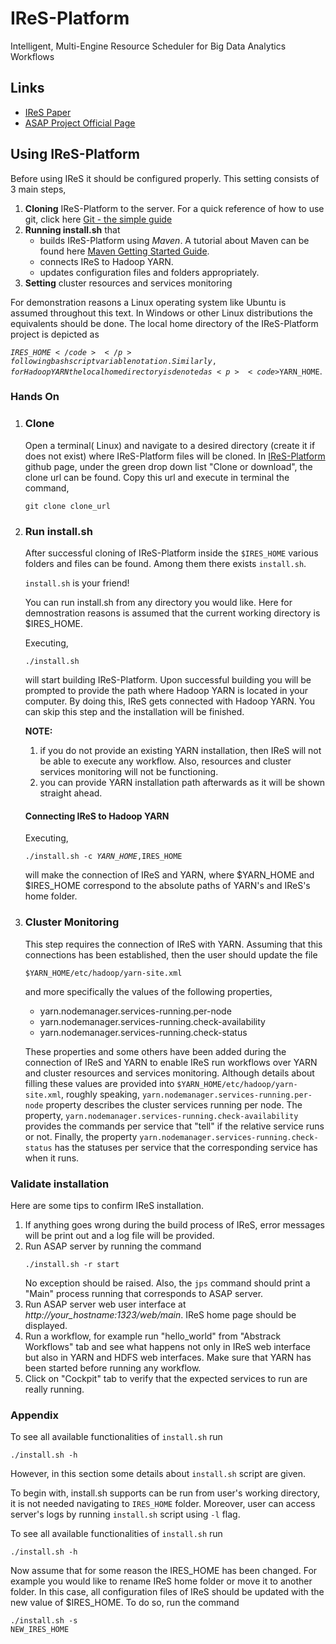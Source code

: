 # IReS-Platform
Intelligent, Multi-Engine Resource Scheduler for Big
Data Analytics Workflows

<h2>Links</h2>
<ul>
<li><a href="http://www.cslab.ntua.gr/~dtsouma/index_files/modde764.pdf">IReS Paper</a> </li>
<li><a href="http://www.asap-fp7.eu/">ASAP Project Official Page</a></li>
</ul>

<h2>Using IReS-Platform</h2>

Before using IReS it should be configured properly. This setting consists of 3 main steps,
<ol>
<li><b>Cloning</b> IReS-Platform to the server. For a quick reference of how to use git, click here <a href="https://rogerdudler.github.io/git-guide/" target="_blank">Git - the simple guide</a>
<li><b>Running install.sh</b> that 
	<ul>
	<li>builds IReS-Platform using <i>Maven</i>. A tutorial about Maven can be found here <a href="https://maven.apache.org/guides/getting-started/" target="_blank">Maven Getting Started Guide</a>.</li>
	<li>connects IReS to Hadoop YARN.</li>
	<li>updates configuration files and folders appropriately.</li>
	</ul>
<li><b>Setting</b> cluster resources and services monitoring</li>
</ol>

For demonstration reasons a Linux operating system like Ubuntu is assumed throughout this text. In Windows or other Linux distributions the equivalents should be done. The local home directory of the IReS-Platform project is depicted as <p><code>$IRES\_HOME</code></p> following bash script variable notation. Similarly, for Hadoop YARN the local home directory is denoted as <p><code>$YARN\_HOME</code>.</p>

<h3>Hands On</h3>

<ol>
<li>
<h3>Clone</h3>
Open a terminal( Linux) and navigate to a desired directory (create it if does not exist) where IReS-Platform files will be cloned. In <a href="https://github.com/project-asap/IReS-Platform" target="_blank">IReS-Platform</a> github page, under the green drop down list "Clone or download", the clone url can be found. Copy this url and execute in terminal the command, <p><code>git clone clone_url</code></p>
</li>
<li>
<h3>Run install.sh</h3>

After successful cloning of IReS-Platform inside the <code>$IRES_HOME</code> various folders and files can be found. Among them there exists <code>install.sh</code>. <p><code>install.sh</code> <bold>is your friend!</bold></p> You can run install.sh from any directory you would like. Here for demnostration reasons is assumed that the current working directory is $IRES_HOME.

Executing, <p><code>./install.sh</code></p> will start building IReS-Platform. Upon successful building you will be prompted to provide the path where Hadoop YARN is located in your computer. By doing this, IReS gets connected with Hadoop YARN. You can skip this step and the installation will be finished.

<b>NOTE:</b>
<ol>
<li>if you do not provide an existing YARN installation, then IReS will not be able to execute any workflow. Also, resources and cluster services monitoring will not be functioning.</li>
<li>you can provide YARN installation path afterwards as it will be shown straight ahead.</li>
</ol>

<h4>Connecting IReS to Hadoop YARN</h4>

Executing, <p><code>./install.sh -c $YARN\_HOME,$IRES\_HOME</code></p> will make the connection of IReS and YARN, where $YARN\_HOME and $IRES_HOME correspond to the absolute paths of YARN's and IReS's home folder.
</li>
<li>
<h3>Cluster Monitoring</h3>

This step requires the connection of IReS with YARN. Assuming that this connections has been established, then the user should update the file <p><code>$YARN_HOME/etc/hadoop/yarn-site.xml</code></p> and more specifically the values of the following properties,
<ul>
<li>yarn.nodemanager.services-running.per-node</li>
<li>yarn.nodemanager.services-running.check-availability</li>
<li>yarn.nodemanager.services-running.check-status</li>
</ul>

These properties and some others have been added during the connection of IReS and YARN to enable IReS run workflows over YARN and cluster resources and services monitoring. Although details about filling these values are provided into <code>$YARN_HOME/etc/hadoop/yarn-site.xml</code>, roughly speaking, <code>yarn.nodemanager.services-running.per-node</code> property describes the cluster services running per node. The property, <code>yarn.nodemanager.services-running.check-availability</code> provides the commands per service that "tell" if the relative service runs or not. Finally, the property <code>yarn.nodemanager.services-running.check-status</code> has the statuses per service that the corresponding service has when it runs.
</li>
</ol>

<h3>Validate installation</h3>

Here are some tips to confirm IReS installation.
<ol>
<li>If anything goes wrong during the build process of IReS, error messages will be print out and a log file will be provided.</li>
<li>Run ASAP server by running the command <p><code>./install.sh -r start</p></code>No exception should be raised. Also, the <code>jps</code> command should print a "Main" process running that corresponds to ASAP server.</li>
<li>Run ASAP server web user interface at <i>http://your_hostname:1323/web/main</i>. IReS home page should be displayed.</li>
<li>Run a workflow, for example run "hello_world" from <bold>"Abstrack Workflows"</bold> tab and see what happens not only in IReS web interface but also in YARN and HDFS web interfaces. Make sure that YARN has been started before running any workflow.</li>
<li>Click on <bold>"Cockpit"</bold> tab to verify that the expected services to run are really running.</li>
</ol>

<h3>Appendix</h3>
To see all available functionalities of <code>install.sh</code> run <p><code>./install.sh -h</code></p> However, in this section some details about <code>install.sh</code> script are given.

To begin with, install.sh supports can be run from user's working directory, it is not needed navigating to <code>IRES_HOME</code> folder. Moreover, user can access server's logs by running <code>install.sh</code> script using <code>-l</code> flag.

To see all available functionalities of <code>install.sh</code> run <p><code>./install.sh -h</code></p> Now assume that for some reason the IRES\_HOME has been changed. For example you would like to rename IReS home folder or move it to another folder. In this case, all configuration files of IReS should be updated with the new value of $IRES\_HOME. To do so, run the command <p><code>./install.sh -s NEW\_IRES\_HOME</code></p>
